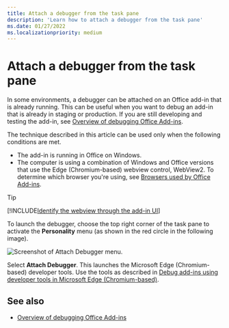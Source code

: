 ```yaml
---
title: Attach a debugger from the task pane
description: 'Learn how to attach a debugger from the task pane'
ms.date: 01/27/2022
ms.localizationpriority: medium
---
```


# Attach a debugger from the task pane

In some environments, a debugger can be attached on an Office add-in that is already running. This can be useful when you want to debug an add-in that is already in staging or production. If you are still developing and testing the add-in, see [Overview of debugging Office Add-ins](debug-add-ins-overview.md).

The technique described in this article can be used only when the following conditions are met.

- The add-in is running in Office on Windows.
- The computer is using a combination of Windows and Office versions that use the Edge (Chromium-based) webview control, WebView2. To determine which browser you're using, see [Browsers used by Office Add-ins](../concepts/browsers-used-by-office-web-add-ins.md).

> [!TIP]
> [!INCLUDE[Identify the webview through the add-in UI](../includes/identify-webview-in-ui.md)]

To launch the debugger, choose the top right corner of the task pane to activate the **Personality** menu (as shown in the red circle in the following image).

![Screenshot of Attach Debugger menu.](../images/attach-debugger.png)

Select **Attach Debugger**. This launches the Microsoft Edge (Chromium-based) developer tools. Use the tools as described in [Debug add-ins using developer tools in Microsoft Edge (Chromium-based)](debug-add-ins-using-devtools-edge-chromium.md).

## See also

- [Overview of debugging Office Add-ins](debug-add-ins-overview.md)
